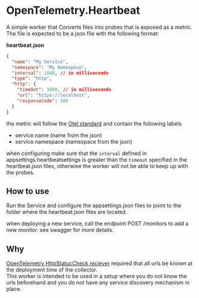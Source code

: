 # OpenTelemetry.Heartbeat
A simple worker that Converts files into probes that is exposed as a metric. The file is expected to be a json file with the following format:

**heartbeat.json**
```json
{
  "name": "My Service",
  "namespace": "My Namespace",
  "interval": 1000, // in milliseconds
  "type": "http",
  "http": {
    "timeOut": 1000, // in milliseconds
    "url": "https://localhost",
    "responseCode": 200
  }
}
```
the metric will follow the [Otel standard](https://github.com/open-telemetry/opentelemetry-specification/blob/main/specification/resource/semantic_conventions/README.md) and contain the following labels
- service.name (name from the json)
- service.namespace (namespace from the json)

when configuring make sure that the `interval` defined in appsettings.heartbeatsettings is greater than the `timeout` specified in the heartbeat.json files, otherwise the worker will not be able to keep up with the probes.

## How to use
Run the Service and configure the appsettings.json files to point to the folder where the heartbeat.json files are located.

when deploying a new service, call the endpoint POST /monitors to add a new monitor. see swagger for more details.

## Why
[OpenTelemetry HttpStatucCheck reciever](https://github.com/open-telemetry/opentelemetry-collector-contrib/blob/main/receiver/httpcheckreceiver/documentation.md) required that all urls be known at the deployment time of the collector.   
This worker is intended to be used in a setup where you do not know the urls beforehand and you do not have any service discovery mechanism in place.


